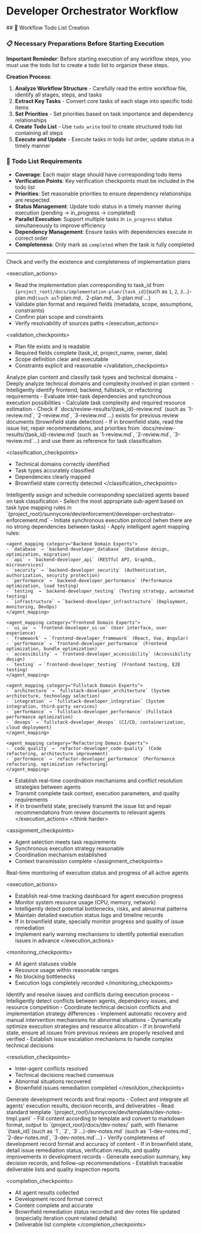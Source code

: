 # Developer Orchestrator Workflow

<enforcement>
## 🔄 Workflow Todo List Creation

### 📋 Necessary Preparations Before Starting Execution

**Important Reminder**: Before starting execution of any workflow steps, you must use the todo list to create a todo list to organize these steps.

**Creation Process**:
1. **Analyze Workflow Structure** - Carefully read the entire workflow file, identify all stages, steps, and tasks
2. **Extract Key Tasks** - Convert core tasks of each stage into specific todo items
3. **Set Priorities** - Set priorities based on task importance and dependency relationships
4. **Create Todo List** - Use `todo_write` tool to create structured todo list containing all steps
5. **Execute and Update** - Execute tasks in todo list order, update status in a timely manner

### 📝 Todo List Requirements
- **Coverage**: Each major stage should have corresponding todo items
- **Verification Points**: Key verification checkpoints must be included in the todo list
- **Priorities**: Set reasonable priorities to ensure dependency relationships are respected
- **Status Management**: Update todo status in a timely manner during execution (pending → in_progress → completed)
- **Parallel Execution**: Support multiple tasks in `in_progress` status simultaneously to improve efficiency
- **Dependency Management**: Ensure tasks with dependencies execute in correct order
- **Completeness**: Only mark as `completed` when the task is fully completed
</enforcement>

---

<stage name="Plan Verification Phase" number="1">
<description>Check and verify the existence and completeness of implementation plans</description>

<execution_actions>
- Read the implementation plan corresponding to task_id from `{project_root}/docs/implementation-plan/{task_id}`(such as `1`, `2`, `3`...)-plan.md` (such as `1-plan.md`, `2-plan.md`, `3-plan.md`...)
- Validate plan format and required fields (metadata, scope, assumptions, constraints)
- Confirm plan scope and constraints
- Verify resolvability of sources paths
</execution_actions>

<validation_checkpoints>
- Plan file exists and is readable
- Required fields complete (task_id, project_name, owner, date)
- Scope definition clear and executable
- Constraints explicit and reasonable
</validation_checkpoints>
</stage>

<stage name="Task Classification Phase" number="2">
<description>Analyze plan content and classify task types and technical domains</description>

<think harder>
<execution_actions>
- Deeply analyze technical domains and complexity involved in plan content
- Intelligently identify frontend, backend, fullstack, or refactoring requirements
- Evaluate inter-task dependencies and synchronous execution possibilities
- Calculate task complexity and required resource estimation
- Check if `docs/review-results/{task_id}-review.md` (such as `1-review.md`, `2-review.md`, `3-review.md`...) exists for previous review documents (brownfield state detection)
- If in brownfield state, read the issue list, repair recommendations, and priorities from `docs/review-results/{task_id}-review.md` (such as `1-review.md`, `2-review.md`, `3-review.md`...) and use them as reference for task classification.
</execution_actions>
</think harder>

<classification_checkpoints>
- Technical domains correctly identified
- Task types accurately classified
- Dependencies clearly mapped
- Brownfield state correctly detected
</classification_checkpoints>
</stage>

<stage name="Agent Assignment Phase" number="3">
<description>Intelligently assign and schedule corresponding specialized agents based on task classification</description>

<think harder>
<execution_actions>
- Select the most appropriate sub-agent based on task type mapping rules in `{project_root}/sunnycore/dev/enforcement/developer-orchestrator-enforcement.md`
- Initiate synchronous execution protocol (when there are no strong dependencies between tasks)
- Apply intelligent agent mapping rules:

    <agent_mapping category="Backend Domain Experts">
    - `database` → `backend-developer_database` (Database design, optimization, migration)
    - `api` → `backend-developer_api` (RESTful API, GraphQL, microservices)
    - `security` → `backend-developer_security` (Authentication, authorization, security protection)
    - `performance` → `backend-developer_performance` (Performance optimization, load testing)
    - `testing` → `backend-developer_testing` (Testing strategy, automated testing)
    - `infrastructure` → `backend-developer_infrastructure` (Deployment, monitoring, DevOps)
    </agent_mapping>

    <agent_mapping category="Frontend Domain Experts">
    - `ui_ux` → `frontend-developer_ui-ux` (User interface, user experience)
    - `framework` → `frontend-developer_framework` (React, Vue, Angular)
    - `performance` → `frontend-developer_performance` (Frontend optimization, bundle optimization)
    - `accessibility` → `frontend-developer_accessibility` (Accessibility design)
    - `testing` → `frontend-developer_testing` (Frontend testing, E2E testing)
    </agent_mapping>

    <agent_mapping category="Fullstack Domain Experts">
    - `architecture` → `fullstack-developer_architecture` (System architecture, technology selection)
    - `integration` → `fullstack-developer_integration` (System integration, third-party services)
    - `performance` → `fullstack-developer_performance` (Fullstack performance optimization)
    - `devops` → `fullstack-developer_devops` (CI/CD, containerization, cloud deployment)
    </agent_mapping>

    <agent_mapping category="Refactoring Domain Experts">
    - `code_quality` → `refactor-developer_code-quality` (Code refactoring, architecture improvement)
    - `performance` → `refactor-developer_performance` (Performance refactoring, optimization refactoring)
    </agent_mapping>

- Establish real-time coordination mechanisms and conflict resolution strategies between agents
- Transmit complete task context, execution parameters, and quality requirements
- If in brownfield state, precisely transmit the issue list and repair recommendations from review documents to relevant agents
</execution_actions>
</think harder>

<assignment_checkpoints>
- Agent selection meets task requirements
- Synchronous execution strategy reasonable
- Coordination mechanism established
- Context transmission complete
</assignment_checkpoints>
</stage>

<stage name="Progress Monitoring Phase" number="4">
<description>Real-time monitoring of execution status and progress of all active agents</description>

<execution_actions>
- Establish real-time tracking dashboard for agent execution progress
- Monitor system resource usage (CPU, memory, network)
- Intelligently detect potential bottlenecks, risks, and abnormal patterns
- Maintain detailed execution status logs and timeline records
- If in brownfield state, specially monitor progress and quality of issue remediation
- Implement early warning mechanisms to identify potential execution issues in advance
</execution_actions>

<monitoring_checkpoints>
- All agent statuses visible
- Resource usage within reasonable ranges
- No blocking bottlenecks
- Execution logs completely recorded
</monitoring_checkpoints>
</stage>

<stage name="Problem Resolution Phase" number="5">
<description>Identify and resolve issues and conflicts during execution process</description>

<think>
<execution_actions>
- Intelligently detect conflicts between agents, dependency issues, and resource competition
- Coordinate technical decision conflicts and implementation strategy differences
- Implement automatic recovery and manual intervention mechanisms for abnormal situations
- Dynamically optimize execution strategies and resource allocation
- If in brownfield state, ensure all issues from previous reviews are properly resolved and verified
- Establish issue escalation mechanisms to handle complex technical decisions
</execution_actions>
</think>

<resolution_checkpoints>
- Inter-agent conflicts resolved
- Technical decisions reached consensus
- Abnormal situations recovered
- Brownfield issues remediation completed
</resolution_checkpoints>
</stage>

<stage name="Completion Report Phase" number="6">
<description>Generate development records and final reports</description>

<think hard>
<execution_actions>
- Collect and integrate all agents' execution results, decision records, and deliverables
- Read standard template `{project_root}/sunnycore/dev/templates/dev-notes-tmpl.yaml`
- Fill content according to template and convert to markdown format, output to `{project_root}/docs/dev-notes/` path, with filename `{task_id}`(such as `1`, `2`, `3`...)-dev-notes.md` (such as `1-dev-notes.md`, `2-dev-notes.md`, `3-dev-notes.md`...)
- Verify completeness of development record format and accuracy of content
- If in brownfield state, detail issue remediation status, verification results, and quality improvements in development records
- Generate execution summary, key decision records, and follow-up recommendations
- Establish traceable deliverable lists and quality inspection reports
</execution_actions>
</think hard>

<completion_checkpoints>
- All agent results collected
- Development record format correct
- Content complete and accurate
- Brownfield remediation status recorded and dev notes file updated (especially iteration count related details)
- Deliverable list complete
</completion_checkpoints>
</stage>


